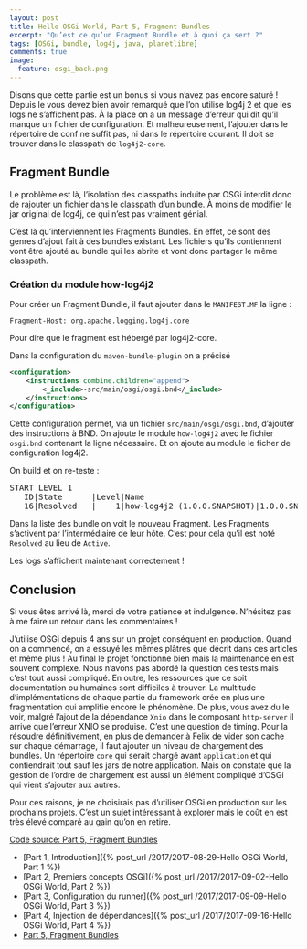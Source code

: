 ```yaml
---
layout: post
title: Hello OSGi World, Part 5, Fragment Bundles
excerpt: "Qu’est ce qu’un Fragment Bundle et à quoi ça sert ?"
tags: [OSGi, bundle, log4j, java, planetlibre]
comments: true
image:
  feature: osgi_back.png
---
```


Disons que cette partie est un bonus si vous n’avez pas encore saturé ! Depuis le vous devez bien avoir remarqué que l’on utilise log4j 2 et que les logs ne s’affichent pas. À la place on a un message d’erreur qui dit qu’il manque un fichier de configuration. Et malheureusement, l’ajouter dans le répertoire de conf ne suffit pas, ni dans le répertoire courant. Il doit se trouver dans le classpath de `log4j2-core`. 

## Fragment Bundle
Le problème est là, l’isolation des classpaths induite par OSGi interdit donc de rajouter un fichier dans le classpath d’un bundle. À moins de modifier le jar original de log4j, ce qui n’est pas vraiment génial.

C’est là qu’interviennent les Fragments Bundles. En effet, ce sont des genres d’ajout fait à des bundles existant. Les fichiers qu’ils contiennent vont être ajouté au bundle qui les abrite et vont donc partager le même classpath.

### Création du module how-log4j2
Pour créer un Fragment Bundle, il faut ajouter dans le `MANIFEST.MF` la ligne :

```
Fragment-Host: org.apache.logging.log4j.core
```
Pour dire que le fragment est hébergé par log4j2-core.

Dans la configuration du `maven-bundle-plugin` on a précisé 
``` xml
<configuration>
    <instructions combine.children="append">
        <_include>-src/main/osgi/osgi.bnd</_include>
    </instructions>
</configuration>
```

Cette configuration permet, via un fichier `src/main/osgi/osgi.bnd`, d’ajouter des instructions à BND. On ajoute le module `how-log4j2` avec le fichier `osgi.bnd` contenant la ligne nécessaire. Et on ajoute au module le ficher de configuration log4j2.

On build et on re-teste :
<pre>
START LEVEL 1
   ID|State      |Level|Name
   16|Resolved   |    1|how-log4j2 (1.0.0.SNAPSHOT)|1.0.0.SNAPSHOT
</pre>

Dans la liste des bundle on voit le nouveau Fragment. Les Fragments s’activent par l’intermédiaire de leur hôte. C’est pour cela qu’il est noté `Resolved` au lieu de `Active`.

Les logs s’affichent maintenant correctement !

## Conclusion
Si vous êtes arrivé là, merci de votre patience et indulgence. N’hésitez pas à me faire un retour dans les commentaires !

J’utilise OSGi depuis 4 ans sur un projet conséquent en production. Quand on a commencé, on a essuyé les mêmes plâtres que décrit dans ces articles et même plus ! Au final le projet fonctionne bien mais la maintenance en est souvent complexe. Nous n’avons pas abordé la question des tests mais c’est tout aussi compliqué. En outre, les ressources que ce soit documentation ou humaines sont difficiles à trouver. La multitude d’implémentations de chaque partie du framework crée en plus une fragmentation qui amplifie encore le phénomène.
De plus, vous avez du le voir, malgré l’ajout de la dépendance `Xnio` dans le composant `http-server` il arrive que l’erreur XNIO se produise. C’est une question de timing. Pour la résoudre définitivement, en plus de demander à Felix de vider son cache sur chaque démarrage, il faut ajouter un niveau de chargement des bundles. Un répertoire `core` qui serait chargé avant `application` et qui contiendrait tout sauf les jars de notre application. Mais on constate que la gestion de l’ordre de chargement est aussi un élément compliqué d’OSGi qui vient s’ajouter aux autres.

Pour ces raisons, je ne choisirais pas d’utiliser OSGi en production sur les prochains projets. C’est un sujet intéressant à explorer mais le coût en est très élevé comparé au gain qu’on en retire.

[Code source: Part 5, Fragment Bundles](https://github.com/Marthym/hello-osgi-world)

* [Part 1, Introduction]({% post_url /2017/2017-08-29-Hello OSGi World, Part 1 %})
* [Part 2, Premiers concepts OSGi]({% post_url /2017/2017-09-02-Hello OSGi World, Part 2 %})
* [Part 3, Configuration du runner]({% post_url /2017/2017-09-09-Hello OSGi World, Part 3 %})
* [Part 4, Injection de dépendances]({% post_url /2017/2017-09-16-Hello OSGi World, Part 4 %})
* [Part 5, Fragment Bundles]()